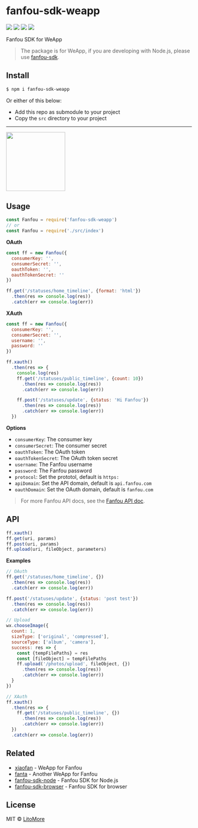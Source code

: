 # fanfou-sdk-weapp

[![](https://img.shields.io/travis/LitoMore/fanfou-sdk-weapp/master.svg)](https://travis-ci.org/LitoMore/fanfou-sdk-weapp)
[![](https://img.shields.io/npm/v/fanfou-sdk-weapp.svg)](https://www.npmjs.com/package/fanfou-sdk-weapp)
[![](https://img.shields.io/npm/l/fanfou-sdk-weapp.svg)](https://github.com/LitoMore/fanfou-sdk-weapp/blob/master/LICENSE)
[![](https://img.shields.io/badge/code_style-XO-5ed9c7.svg)](https://github.com/xojs/xo)

Fanfou SDK for WeApp

> The package is for WeApp, if you are developing with Node.js, please use [fanfou-sdk](https://github.com/LitoMore/fanfou-sdk-node).

## Install

```bash
$ npm i fanfou-sdk-weapp
```

Or either of this below:

- Add this repo as submodule to your project
- Copy the `src` directory to your project

---

<a href="https://www.patreon.com/LitoMore">
  <img src="https://c5.patreon.com/external/logo/become_a_patron_button@2x.png" width="160">
</a>

## Usage

```javascript
const Fanfou = require('fanfou-sdk-weapp')
// or
const Fanfou = require('./src/index')
```

**OAuth**

```javascript
const ff = new Fanfou({
  consumerKey: '',
  consumerSecret: '',
  oauthToken: '',
  oauthTokenSecret: ''
})

ff.get('/statuses/home_timeline', {format: 'html'})
  .then(res => console.log(res))
  .catch(err => console.log(err))
```

**XAuth**

```javascript
const ff = new Fanfou({
  consumerKey: '',
  consumerSecret: '',
  username: '',
  password: ''
})

ff.xauth()
  .then(res => {
    console.log(res)
    ff.get('/statuses/public_timeline', {count: 10})
      .then(res => console.log(res))
      .catch(err => console.log(err))

    ff.post('/statuses/update', {status: 'Hi Fanfou'})
      .then(res => console.log(res))
      .catch(err => console.log(err))
  })

```

**Options**

- `consumerKey`: The consumer key
- `consumerSecret`: The consumer secret
- `oauthToken`: The OAuth token
- `oauthTokenSecret`: The OAuth token secret
- `username`: The Fanfou username
- `password`: The Fanfou password
- `protocol`: Set the prototol, default is `https:`
- `apiDomain`: Set the API domain, default is `api.fanfou.com`
- `oauthDomain`: Set the OAuth domain, default is `fanfou.com`

> For more Fanfou API docs, see the [Fanfou API doc](https://github.com/FanfouAPI/FanFouAPIDoc/wiki).

## API

```javascript
ff.xauth()
ff.get(uri, params)
ff.post(uri, params)
ff.upload(uri, fileObject, parameters)
```

**Examples**

```javascript
// OAuth
ff.get('/statuses/home_timeline', {})
  .then(res => console.log(res))
  .catch(err => console.log(err))

ff.post('/statuses/update', {status: 'post test'})
  .then(res => console.log(res))
  .catch(err => console.log(err))

// Upload
wx.chooseImage({
  count: 1,
  sizeType: ['original', 'compressed'],
  sourceType: ['album', 'camera'],
  success: res => {
    const {tempFilePaths} = res
    const [fileObject] = tempFilePaths
    ff.upload('/photos/upload', fileObject, {})
      .then(res => console.log(res))
      .catch(err => console.log(err))
  }
})

// XAuth
ff.xauth()
  .then(res => {
    ff.get('/statuses/public_timeline', {})
      .then(res => console.log(res))
      .catch(err => console.log(err))
  })
  .catch(err => console.log(err))
```

## Related

- [xiaofan](https://github.com/fanfoujs/xiaofan) - WeApp for Fanfou
- [fanta](https://github.com/LitoMore/fanta) - Another WeApp for Fanfou
- [fanfou-sdk-node](https://github.com/LitoMore/fanfou-sdk-node) - Fanfou SDK for Node.js
- [fanfou-sdk-browser](https://github.com/LitoMore/fanfou-sdk-browser) - Fanfou SDK for browser

## License

MIT © [LitoMore](https://github.com/LitoMore)
